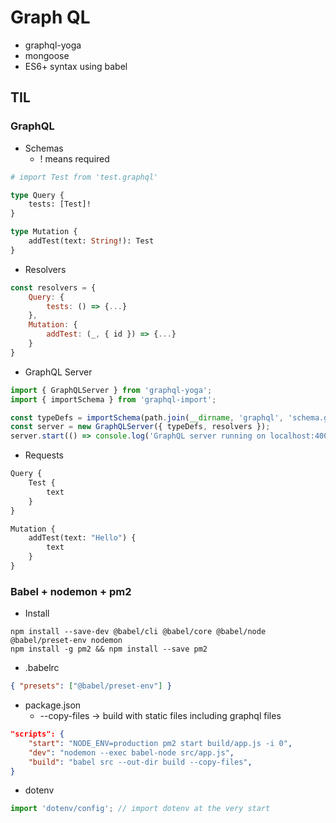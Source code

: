 # Graph QL

-   graphql-yoga
-   mongoose
-   ES6+ syntax using babel

## TIL

### GraphQL

-   Schemas
    -   ! means required

```graphql
# import Test from 'test.graphql'

type Query {
    tests: [Test]!
}

type Mutation {
    addTest(text: String!): Test
}
```

-   Resolvers

```JavaScript
const resolvers = {
    Query: {
        tests: () => {...}
    },
    Mutation: {
        addTest: (_, { id }) => {...}
    }
}
```

-   GraphQL Server

```JavaScript
import { GraphQLServer } from 'graphql-yoga';
import { importSchema } from 'graphql-import';

const typeDefs = importSchema(path.join(__dirname, 'graphql', 'schema.graphql'));
const server = new GraphQLServer({ typeDefs, resolvers });
server.start(() => console.log('GraphQL server running on localhost:4000'));
```

-   Requests

```graphql
Query {
    Test {
        text
    }
}
```

```graphql
Mutation {
    addTest(text: "Hello") {
        text
    }
}
```

### Babel + nodemon + pm2

-   Install

```Shell
npm install --save-dev @babel/cli @babel/core @babel/node @babel/preset-env nodemon
npm install -g pm2 && npm install --save pm2
```

-   .babelrc

```JSON
{ "presets": ["@babel/preset-env"] }
```

-   package.json
    -   --copy-files -> build with static files including graphql files

```JSON
"scripts": {
    "start": "NODE_ENV=production pm2 start build/app.js -i 0",
    "dev": "nodemon --exec babel-node src/app.js",
    "build": "babel src --out-dir build --copy-files",
}
```

-   dotenv

```JavaScript
import 'dotenv/config'; // import dotenv at the very start
```
